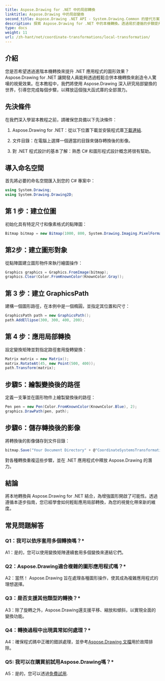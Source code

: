```yaml
---
title: Aspose.Drawing for .NET 中的局部轉換
linktitle: Aspose.Drawing 中的局部變換
second_title: Aspose.Drawing .NET API - System.Drawing.Common 的替代方案
description: 探索 Aspose.Drawing for .NET 中的本機轉換。透過易於遵循的步驟提升圖形效果。
type: docs
weight: 11
url: /zh-hant/net/coordinate-transformations/local-transformation/
---
```

## 介紹

您是否希望透過進階本機轉換來提升 .NET 應用程式的圖形效果？ Aspose.Drawing for .NET 讓開發人員能夠透過輕鬆合併本機轉換來創造令人驚嘆的視覺效果。在本教程中，我們將使用 Aspose.Drawing 深入研究局部變換的世界，引導您完成每個步驟，以釋放這個強大函式庫的全部潛力。

## 先決條件

在我們深入學習本教程之前，請確保您具備以下先決條件：

1.  Aspose.Drawing for .NET：從以下位置下載並安裝程式庫[下載連結](https://releases.aspose.com/drawing/net/).

2. 文件目錄：在電腦上選擇一個適當的目錄來儲存轉換後的影像。

3. 對 .NET 程式設計的基本了解：熟悉 C# 和圖形程式設計概念將很有幫助。

## 導入命名空間

首先將必要的命名空間匯入到您的 C# 專案中：

```csharp
using System.Drawing;
using System.Drawing.Drawing2D;
```

## 第 1 步：建立位圖

初始化具有特定尺寸和像素格式的點陣圖：

```csharp
Bitmap bitmap = new Bitmap(1000, 800, System.Drawing.Imaging.PixelFormat.Format32bppPArgb);
```

## 第2步：建立圖形對象

從點陣圖建立圖形物件來執行繪圖操作：

```csharp
Graphics graphics = Graphics.FromImage(bitmap);
graphics.Clear(Color.FromKnownColor(KnownColor.Gray));
```

## 第 3 步：建立 GraphicsPath

建構一個圖形路徑，在本例中是一個橢圓，並指定其位置和尺寸：

```csharp
GraphicsPath path = new GraphicsPath();
path.AddEllipse(300, 300, 400, 200);
```

## 第 4 步：應用局部轉換

設定變換矩陣並對指定路徑套用旋轉變換：

```csharp
Matrix matrix = new Matrix();
matrix.RotateAt(45, new Point(500, 400));
path.Transform(matrix);
```

## 步驟5：繪製變換後的路徑

定義一支筆並在圖形物件上繪製變換後的路徑：

```csharp
Pen pen = new Pen(Color.FromKnownColor(KnownColor.Blue), 2);
graphics.DrawPath(pen, path);
```

## 步驟6：儲存轉換後的影像

將轉換後的影像儲存到文件目錄：

```csharp
bitmap.Save("Your Document Directory" + @"CoordinateSystemsTransformations\LocalTransformation_out.png");
```

對各種轉換重複這些步驟，並在 .NET 應用程式中釋放 Aspose.Drawing 的潛力。

## 結論

將本地轉換與 Aspose.Drawing for .NET 結合，為增強圖形開啟了可能性。透過遵循本逐步指南，您已經學會如何輕鬆應用局部轉換，為您的視覺化帶來新的維度。


## 常見問題解答

### Q1：我可以依序套用多個轉換嗎？*

A1：是的，您可以使用變換矩陣連續套用多個變換來連結它們。

### Q2：Aspose.Drawing適合複雜的圖形應用程式嗎？*

A2：當然！ Aspose.Drawing 旨在處理各種圖形操作，使其成為複雜應用程式的理想選擇。

### Q3：是否支援其他類型的轉換？*

A3：除了旋轉之外，Aspose.Drawing還支援平移、縮放和傾斜，以實現全面的變換功能。

### Q4：轉換過程中出現異常如何處理？*

 A4：確保程式碼中正確的錯誤處理，並參考[Aspose.Drawing 文檔](https://reference.aspose.com/drawing/net/)用於故障排除。

### Q5: 我可以在購買前試用Aspose.Drawing嗎？*

 A5：是的，您可以透過[免費試用](https://releases.aspose.com/).
